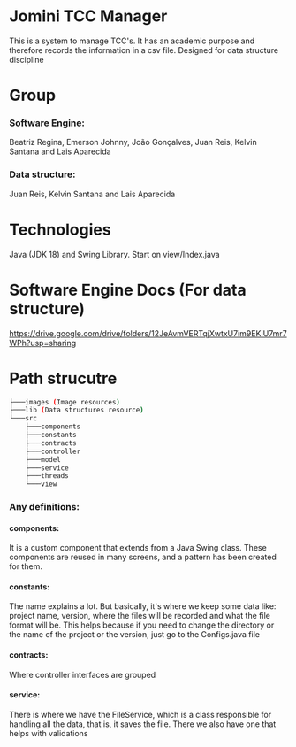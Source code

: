 
# Jomini TCC Manager

This is a system to manage TCC's. It has an academic purpose and therefore records the information in a csv file. Designed for data structure discipline

# Group

### Software Engine: 
Beatriz Regina, Emerson Johnny, João Gonçalves, Juan Reis, Kelvin Santana and Lais Aparecida

### Data structure: 
Juan Reis, Kelvin Santana and Lais Aparecida


# Technologies

Java (JDK 18) and Swing Library. Start on view/Index.java

# Software Engine Docs (For data structure)
https://drive.google.com/drive/folders/12JeAvmVERTqjXwtxU7im9EKiU7mr7WPh?usp=sharing

# Path strucutre
```bash 
├───images (Image resources)
├───lib (Data structures resource)
└───src
    ├───components
    ├───constants
    ├───contracts
    ├───controller
    ├───model
    ├───service
    ├───threads
    └───view
  ```

### Any definitions:
#### components:
It is a custom component that extends from a Java Swing class. These components are reused in many screens, and a pattern has been created for them.

#### constants:
The name explains a lot. But basically, it's where we keep some data like: project name, version, where the files will be recorded and what the file format will be.
This helps because if you need to change the directory or the name of the project or the version, just go to the Configs.java file

#### contracts:
Where controller interfaces are grouped

#### service:
There is where we have the FileService, which is a class responsible for handling all the data, that is, it saves the file. There we also have one that helps with validations
